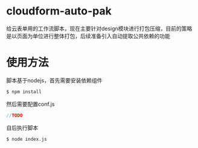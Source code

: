 # cloudform-auto-pak
给云表单用的工作流脚本，现在主要针对design模块进行打包压缩，目前的策略是以页面为单位进行整体打包，后续准备引入自动提取公共依赖的功能

# 使用方法
脚本基于nodejs，首先需要安装依赖组件
````bash
$ npm install
````
然后需要配置conf.js
````javascript
//TODO
````
自后执行脚本
````bash
$ node index.js
````
